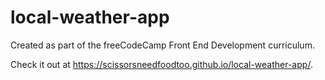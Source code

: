 # local-weather-app
Created as part of the freeCodeCamp Front End Development curriculum.

Check it out at https://scissorsneedfoodtoo.github.io/local-weather-app/.
